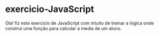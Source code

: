 # exercicio-JavaScript

Ola! fiz este exercicio de JavaScript com intuito de treinar a lógica onde construi uma função para calcular a media de um aluno.
